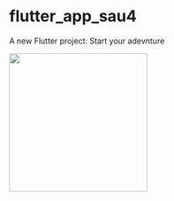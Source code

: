 # flutter_app_sau4

A new Flutter project: Start your adevnture

<img src = "https://user-images.githubusercontent.com/89622168/135611003-826fd793-3785-4576-8e97-f882986a3626.jpg" width = "250">
